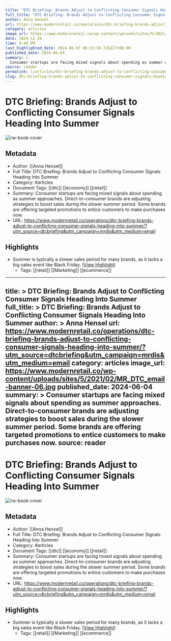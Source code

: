 ```yaml
---
title: "DTC Briefing: Brands Adjust to Conflicting Consumer Signals Heading Into Summer"
full_title: "DTC Briefing: Brands Adjust to Conflicting Consumer Signals Heading Into Summer"
author: Anna Hensel
url: https://www.modernretail.co/operations/dtc-briefing-brands-adjust-to-conflicting-consumer-signals-heading-into-summer/?utm_source=dtcbriefing&utm_campaign=mrdis&utm_medium=email
category: articles
image_url: https://www.modernretail.co/wp-content/uploads/sites/5/2021/02/MR_DTC_email-banner-06.jpg
date: 2024-12-29
time: 6:40 PM
last_highlighted_date: 2024-06-07 08:31:50.726227+00:00
published_date: 2024-06-04
summary: |
  Consumer startups are facing mixed signals about spending as summer approaches. Direct-to-consumer brands are adjusting strategies to boost sales during the slower summer period. Some brands are offering targeted promotions to entice customers to make purchases now.
source: reader
permalink: l/articles/dtc-briefing-brands-adjust-to-conflicting-consumer-signals-heading-into-summer
slug: dtc-briefing-brands-adjust-to-conflicting-consumer-signals-heading-into-summer
---
```

# DTC Briefing: Brands Adjust to Conflicting Consumer Signals Heading Into Summer

![rw-book-cover](https://www.modernretail.co/wp-content/uploads/sites/5/2021/02/MR_DTC_email-banner-06.jpg)

## Metadata
- Author: [[Anna Hensel]]
- Full Title: DTC Briefing: Brands Adjust to Conflicting Consumer Signals Heading Into Summer
- Category: #articles
- Document Tags: [[dtc]] [[economy]] [[retail]] 
- Summary: Consumer startups are facing mixed signals about spending as summer approaches. Direct-to-consumer brands are adjusting strategies to boost sales during the slower summer period. Some brands are offering targeted promotions to entice customers to make purchases now.
- URL: https://www.modernretail.co/operations/dtc-briefing-brands-adjust-to-conflicting-consumer-signals-heading-into-summer/?utm_source=dtcbriefing&utm_campaign=mrdis&utm_medium=email

## Highlights
- Summer is typically a slower sales period for many brands, as it lacks a big sales event like Black Friday. ([View Highlight](https://read.readwise.io/read/01hzrx6nqq5j3vgepmdexc64f1))
    - Tags: [[retail]] [[Marketing]] [[ecommerce]] 


---
title: >
  DTC Briefing: Brands Adjust to Conflicting Consumer Signals Heading Into Summer
full_title: >
  DTC Briefing: Brands Adjust to Conflicting Consumer Signals Heading Into Summer
author: >
  Anna Hensel
url: https://www.modernretail.co/operations/dtc-briefing-brands-adjust-to-conflicting-consumer-signals-heading-into-summer/?utm_source=dtcbriefing&utm_campaign=mrdis&utm_medium=email
category: articles
image_url: https://www.modernretail.co/wp-content/uploads/sites/5/2021/02/MR_DTC_email-banner-06.jpg
published_date: 2024-06-04
summary: >
  Consumer startups are facing mixed signals about spending as summer approaches. Direct-to-consumer brands are adjusting strategies to boost sales during the slower summer period. Some brands are offering targeted promotions to entice customers to make purchases now.
source: reader
---
# DTC Briefing: Brands Adjust to Conflicting Consumer Signals Heading Into Summer

![rw-book-cover](https://www.modernretail.co/wp-content/uploads/sites/5/2021/02/MR_DTC_email-banner-06.jpg)

## Metadata
- Author: [[Anna Hensel]]
- Full Title: DTC Briefing: Brands Adjust to Conflicting Consumer Signals Heading Into Summer
- Category: #articles
- Document Tags: [[dtc]] [[economy]] [[retail]] 
- Summary: Consumer startups are facing mixed signals about spending as summer approaches. Direct-to-consumer brands are adjusting strategies to boost sales during the slower summer period. Some brands are offering targeted promotions to entice customers to make purchases now.
- URL: https://www.modernretail.co/operations/dtc-briefing-brands-adjust-to-conflicting-consumer-signals-heading-into-summer/?utm_source=dtcbriefing&utm_campaign=mrdis&utm_medium=email

## Highlights
- Summer is typically a slower sales period for many brands, as it lacks a big sales event like Black Friday. ([View Highlight](https://read.readwise.io/read/01hzrx6nqq5j3vgepmdexc64f1))
    - Tags: [[retail]] [[Marketing]] [[ecommerce]] 


